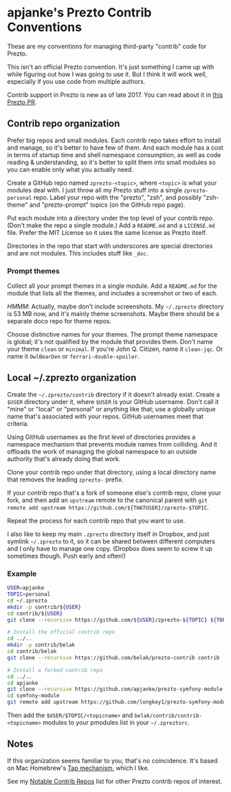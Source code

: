 apjanke's Prezto Contrib Conventions
====================================

These are my conventions for managing third-party "contrib" code for Prezto.

This isn't an official Prezto convention. It's just something I came up with while figuring out how I was going to use it. But I think it will work well, especially if you use code from multiple authors.

Contrib support in Prezto is new as of late 2017. You can read about it in [this Prezto PR](https://github.com/sorin-ionescu/prezto/pull/1458).

##  Contrib repo organization

Prefer big repos and small modules. Each contrib repo takes effort to install and manage, so it's better to have few of them. And each module has a cost in terms of startup time and shell namespace consumption, as well as code reading & understanding, so it's better to split them into small modules so you can enable only what you actually need.

Create a GitHub repo named `zprezto-<topic>`, where `<topic>` is what your modules deal with. I just throw all my Prezto stuff into a single `zprezto-personal` repo. Label your repo with the "prezto", "zsh", and possibly "zsh-theme" and "prezto-prompt" topics (on the GitHub repo page).

Put each module into a directory under the top level of your contrib repo. (Don't make the repo a single module.) Add a `README.md` and a `LICENSE.md` file. Prefer the MIT License so it uses the same license as Prezto itself.

Directories in the repo that start with underscores are special directories and are not modules. This includes stuff like `_doc`.

###  Prompt themes

Collect all your prompt themes in a single module. Add a `README.md` for the module that lists all the themes, and includes a screenshot or two of each.

_HMMM_: Actually, maybe don't include screenshots. My `~/.zprezto` directory is 53 MB now, and it's mainly theme screenshots. Maybe there should be a separate doco repo for theme repos.

Choose distinctive names for your themes. The prompt theme namespace is global; it's not qualified by the module that provides them. Don't name your theme `clean` or `minimal`. If you're John Q. Citizen, name it `clean-jqc`. Or name it `OwlBearDen` or `ferrari-double-spoiler`.

##  Local ~/.zprezto organization

Create the `~/.zprezto/contrib` directory if it doesn't already exist. Create a `$USER` directory under it, where `$USER` is your GitHub username. Don't call it "mine" or "local" or "personal" or anything like that; use a globally unique name that's associated with your repos. GitHub usernames meet that criteria.

Using GitHub usernames as the first level of directories provides a namespace mechanism that prevents module names from colliding. And it offloads the work of managing the global namespace to an outside authority that's already doing that work.

Clone your contrib repo under that directory, using a local directory name that removes the leading `zprezto-` prefix.

If your contrib repo that's a fork of someone else's contrib repo, clone your fork, and then add an `upstream` remote to the canonical parent with `git remote add upstream https://github.com/${THATUSER}/zprezto-$TOPIC`.

Repeat the process for each contrib repo that you want to use.

I also like to keep my main `.zprezto` directory itself in Dropbox, and just symlink `~/.zprezto` to it, so it can be shared between different computers and I only have to manage one copy. (Dropbox does seem to screw it up sometimes though. Push early and often!)

###  Example

```sh
USER=apjanke
TOPIC=personal
cd ~/.zprezto
mkdir -p contrib/${USER}
cd contrib/${USER}
git clone --recursive https://github.com/${USER}/zprezto-${TOPIC} ${TOPIC}

# Install the official contrib repo
cd ../..
mkdir -p contrib/belak
cd contrib/belak
git clone --recursive https://github.com/belak/prezto-contrib contrib

# Install a forked contrib repo
cd ../..
cd apjanke
git clone --recursive https://github.com/apjanke/prezto-symfony-module symfony-module
cd symfony-module
git remote add upstream https://github.com/longkey1/prezto-symfony-module
```

Then add the `$USER/$TOPIC/<topicname>` and `belak/contrib/contrib-<topicname>` modules to your pmodules list in your `~/.zpreztorc`.

##  Notes

If this organization seems familiar to you, that's no coincidence. It's based on Mac Homebrew's [Tap mechanism](https://docs.brew.sh/Taps), which I like.

See my [Notable Contrib Repos](Notable-Contrib-Repos.md) list for other Prezto contrib repos of interest.
